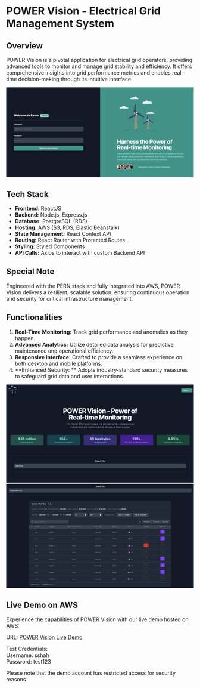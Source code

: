 # POWER Vision - Electrical Grid Management System

## Overview
POWER Vision is a pivotal application for electrical grid operators, providing advanced tools to monitor and manage grid stability and efficiency. It offers comprehensive insights into grid performance metrics and enables real-time decision-making through its intuitive interface.

![Main Page](https://github.com/shahzada-shah/powervision/blob/main/assets/login.png)

## Tech Stack
- **Frontend**: ReactJS
- **Backend:** Node.js, Express.js
- **Database:** PostgreSQL (RDS)
- **Hosting:** AWS (S3, RDS, Elastic Beanstalk)
- **State Management:** React Context API
- **Routing:** React Router with Protected Routes
- **Styling:** Styled Components
- **API Calls:** Axios to interact with custom Backend API

## Special Note
Engineered with the PERN stack and fully integrated into AWS, POWER Vision delivers a resilient, scalable solution, ensuring continuous operation and security for critical infrastructure management.

## Functionalities
1. **Real-Time Monitoring:** Track grid performance and anomalies as they happen.
2. **Advanced Analytics:** Utilize detailed data analysis for predictive maintenance and operational efficiency.
3. **Responsive Interface:** Crafted to provide a seamless experience on both desktop and mobile platforms.
4. **Enhanced Security: ** Adopts industry-standard security measures to safeguard grid data and user interactions.

![Main Page](https://github.com/shahzada-shah/powervision/blob/main/assets/hero.png)
![Main Page](https://github.com/shahzada-shah/powervision/blob/main/assets/table.png)


## Live Demo on AWS
Experience the capabilities of POWER Vision with our live demo hosted on AWS:

URL: [POWER Vision Live Demo](http://hslcalc.s3-website-us-east-1.amazonaws.com/#)

Test Credentials: <br/>
Username: sshah <br/>
Password: test123

Please note that the demo account has restricted access for security reasons.

